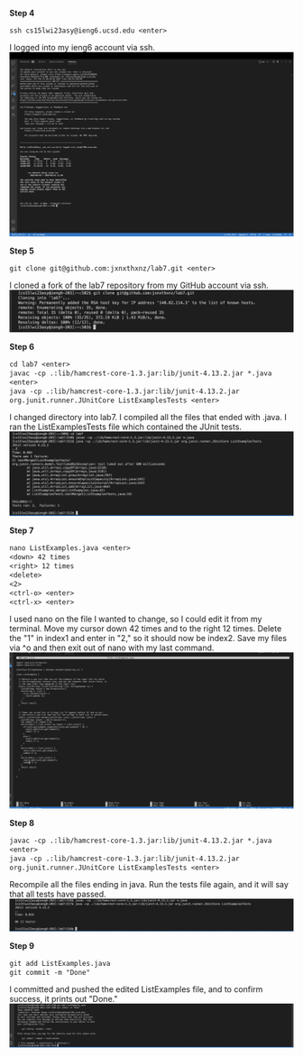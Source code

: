 **Step 4**
```
ssh cs15lwi23asy@ieng6.ucsd.edu <enter>
```
I logged into my ieng6 account via ssh.
![Image](step4.png)

**Step 5**
```
git clone git@github.com:jxnxthxnz/lab7.git <enter>
```
I cloned a fork of the lab7 repository from my GitHub account via ssh.
![Image](step5.png)

**Step 6**
```
cd lab7 <enter>
javac -cp .:lib/hamcrest-core-1.3.jar:lib/junit-4.13.2.jar *.java <enter>
java -cp .:lib/hamcrest-core-1.3.jar:lib/junit-4.13.2.jar org.junit.runner.JUnitCore ListExamplesTests <enter>
```
I changed directory into lab7. I compiled all the files that ended with .java. I ran the ListExamplesTests file which contained the JUnit tests.
![Image](step6.png)

**Step 7**
```
nano ListExamples.java <enter>
<down> 42 times
<right> 12 times
<delete>
<2> 
<ctrl-o> <enter>
<ctrl-x> <enter>
```
I used nano on the file I wanted to change, so I could edit it from my terminal. Move my cursor down 42 times and to the right 12 times. Delete the "1" in index1 and enter in "2," so it should now be index2. Save my files via ^o and then exit out of nano with my last command.
![Image](step7.png)

**Step 8**
```
javac -cp .:lib/hamcrest-core-1.3.jar:lib/junit-4.13.2.jar *.java <enter>
java -cp .:lib/hamcrest-core-1.3.jar:lib/junit-4.13.2.jar org.junit.runner.JUnitCore ListExamplesTests <enter>
```
Recompile all the files ending in java. Run the tests file again, and it will say that all tests have passed.
![Image](step8.png)

**Step 9**
```
git add ListExamples.java
git commit -m "Done"
```
I committed and pushed the edited ListExamples file, and to confirm success, it prints out "Done."
![Image](step9.png)


